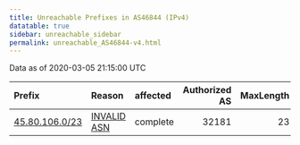 ```yaml
---
title: Unreachable Prefixes in AS46844 (IPv4)
datatable: true
sidebar: unreachable_sidebar
permalink: unreachable_AS46844-v4.html
---
```


Data as of 2020-03-05 21:15:00 UTC


<div class="datatable-begin"></div>

| Prefix                                                 | Reason                                                                                                | affected   |   Authorized AS |   MaxLength | Anchor                                         |   unreachable /24s |
|:-------------------------------------------------------|:------------------------------------------------------------------------------------------------------|:-----------|----------------:|------------:|:-----------------------------------------------|-------------------:|
| [45.80.106.0/23](https://stat.ripe.net/45.80.106.0/23) | [INVALID ASN](https://rpki-validator.ripe.net/announcement-preview?asn=AS46844&prefix=45.80.106.0/23) | complete   |           32181 |          23 | [RIPE](unreachable_RIPE_NCC_RPKI_Root-v4.html) |                  2 |

<div class="datatable-end"></div>
